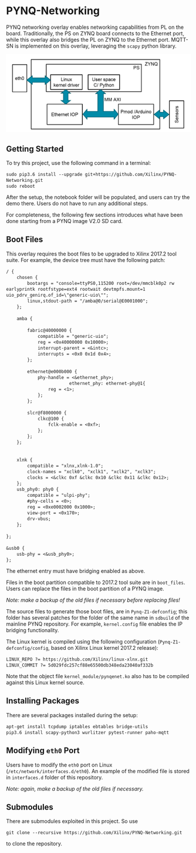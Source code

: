 # PYNQ-Networking
PYNQ networking overlay enables networking capabilities from PL on the board.
Traditionally, the PS on ZYNQ board connects to the Ethernet port, while this 
overlay also bridges the PL on ZYNQ to the Ethernet port. MQTT-SN is 
implemented on this overlay, leveraging the `scapy` python library.

![](./block_diagram.jpg)

## Getting Started
To try this project, use the following command in a terminal:

```
sudo pip3.6 install --upgrade git+https://github.com/Xilinx/PYNQ-Networking.git
sudo reboot
```

After the setup, the notebook folder will be populated, and users can try
the demo there. Users do not have to run any additional steps.

For completeness, the following few sections introduces what have been done
starting from a PYNQ image V2.0 SD card.

## Boot Files
This overlay requires the boot files to be upgraded to Xilinx 2017.2 tool 
suite. For example, the device tree must have the following patch:

```
/ {
	chosen {
		bootargs = "console=ttyPS0,115200 root=/dev/mmcblk0p2 rw earlyprintk rootfstype=ext4 rootwait devtmpfs.mount=1 uio_pdrv_genirq.of_id=\"generic-uio\"";
		linux,stdout-path = "/amba@0/serial@E0001000";
	};

	amba {

		fabric@40000000 {
			compatible = "generic-uio";
			reg = <0x40000000 0x10000>;
			interrupt-parent = <&intc>;
			interrupts = <0x0 0x1d 0x4>;
		};

		ethernet@e000b000 {
			phy-handle = <&ethernet_phy>;
                        ethernet_phy: ethernet-phy@1{
				reg = <1>;
			};
		};

		slcr@f8000000 {
			clkc@100 {
				fclk-enable = <0xf>;
			};
		};
	};


	xlnk {
		compatible = "xlnx,xlnk-1.0";
		clock-names = "xclk0", "xclk1", "xclk2", "xclk3";
		clocks = <&clkc 0xf &clkc 0x10 &clkc 0x11 &clkc 0x12>;
	};
	usb_phy0: phy0 {
		compatible = "ulpi-phy";
		#phy-cells = <0>;
		reg = <0xe0002000 0x1000>;
		view-port = <0x170>;
		drv-vbus;
	};
   
};

&usb0 {
	usb-phy = <&usb_phy0>;
};
```
The ethernet entry must have bridging enabled as above.

Files in the boot partition compatible to 2017.2 tool suite are in 
`boot_files`. Users can replace the files in the boot partition of a PYNQ
image.

*Note: make a backup of the old files if necessary before replacing files!*

The source files to generate those boot files, are in 
`Pynq-Z1-defconfig`; 
this folder has several patches for the folder of the same name in `sdbuild`
of the mainline PYNQ repository. For example, `kernel.config` file enables the 
IP bridging functionality.

The Linux kernel is compiled using the following configuration 
(`Pynq-Z1-defconfig/config`, based on Xilinx Linux kernel 2017.2 release):
```
LINUX_REPO ?= https://github.com/Xilinx/linux-xlnx.git
LINUX_COMMIT ?= 5d029fdc257cf88e65500db348eda23040af332b
```
Note that the object file `kernel_module/pynqenet.ko` also has
to be compiled against this Linux kernel source.

## Installing Packages
There are several packages installed during the setup:

```shell
apt-get install tcpdump iptables ebtables bridge-utils
pip3.6 install scapy-python3 wurlitzer pytest-runner paho-mqtt
```

## Modifying `eth0` Port
Users have to modify the `eth0` port on Linux 
(`/etc/network/interfaces.d/eth0`). An example of the modified file is stored
in `interfaces.d` folder of this repository.

*Note: again, make a backup of the old files if necessary.*

## Submodules
There are submodules exploited in this project. So use

```
git clone --recursive https://github.com/Xilinx/PYNQ-Networking.git
```

to clone the repository.
